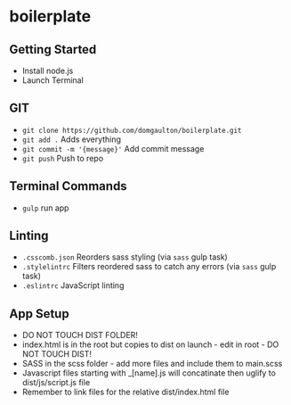 # boilerplate

## Getting Started
* Install node.js
* Launch Terminal

## GIT
* `git clone https://github.com/domgaulton/boilerplate.git`
* `git add .` Adds everything
* `git commit -m '{message}'` Add commit message 
* `git push` Push to repo

## Terminal Commands
* `gulp` run app

## Linting 
* `.csscomb.json` Reorders sass styling (via `sass` gulp task)
* `.stylelintrc` Filters reordered sass to catch any errors (via `sass` gulp task)
* `.eslintrc` JavaScript linting


## App Setup
* DO NOT TOUCH DIST FOLDER!
* index.html is in the root but copies to dist on launch - edit in root - DO NOT TOUCH DIST!
* SASS in the scss folder - add more files and include them to main.scss
* Javascript files starting with _[name].js will concatinate then uglify to dist/js/script.js file
* Remember to link files for the relative dist/index.html file
